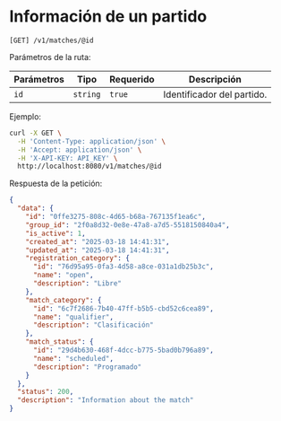 # Información de un partido

```
[GET] /v1/matches/@id
```

Parámetros de la ruta:

| Parámetros | Tipo | Requerido | Descripción |
| ---------- | ---- | --------- | ----------- |
| `id` | `string` | `true` | Identificador del partido. |

Ejemplo:

```bash
curl -X GET \
  -H 'Content-Type: application/json' \
  -H 'Accept: application/json' \
  -H 'X-API-KEY: API_KEY' \
  http://localhost:8080/v1/matches/@id
```

Respuesta de la petición:

```json
{
  "data": {
    "id": "0ffe3275-808c-4d65-b68a-767135f1ea6c",
    "group_id": "2f0a8d32-0e8e-47a8-a7d5-5518150840a4",
    "is_active": 1,
    "created_at": "2025-03-18 14:41:31",
    "updated_at": "2025-03-18 14:41:31",
    "registration_category": {
      "id": "76d95a95-0fa3-4d58-a8ce-031a1db25b3c",
      "name": "open",
      "description": "Libre"
    },
    "match_category": {
      "id": "6c7f2686-7b40-47ff-b5b5-cbd52c6cea89",
      "name": "qualifier",
      "description": "Clasificación"
    },
    "match_status": {
      "id": "29d4b630-468f-4dcc-b775-5bad0b796a89",
      "name": "scheduled",
      "description": "Programado"
    }
  },
  "status": 200,
  "description": "Information about the match"
}
```
